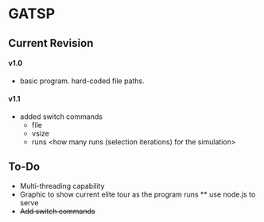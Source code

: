 # GATSP

## Current Revision

#### v1.0
* basic program. hard-coded file paths. 
#### v1.1
* added switch commands
	* file <path to map file>
	* vsize <number of coordinates in map>
	* runs <how many runs (selection iterations) for the simulation>
## To-Do
* Multi-threading capability
* Graphic to show current elite tour as the program runs
** use node.js to serve
* ~~Add switch commands~~
